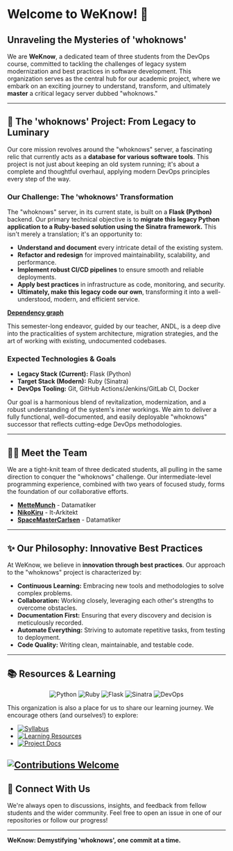 # Welcome to WeKnow! 🚀

## Unraveling the Mysteries of 'whoknows'

We are **WeKnow**, a dedicated team of three students from the DevOps course, committed to tackling the challenges of legacy system modernization and best practices in software development. This organization serves as the central hub for our academic project, where we embark on an exciting journey to understand, transform, and ultimately **master** a critical legacy server dubbed "whoknows."

---

## 🧐 The 'whoknows' Project: From Legacy to Luminary

Our core mission revolves around the "whoknows" server, a fascinating relic that currently acts as a **database for various software tools**. This project is not just about keeping an old system running; it's about a complete and thoughtful overhaul, applying modern DevOps principles every step of the way.

### Our Challenge: The 'whoknows' Transformation

The "whoknows" server, in its current state, is built on a **Flask (Python)** backend. Our primary technical objective is to **migrate this legacy Python application to a Ruby-based solution using the Sinatra framework.** This isn't merely a translation; it's an opportunity to:

*   **Understand and document** every intricate detail of the existing system.
*   **Refactor and redesign** for improved maintainability, scalability, and performance.
*   **Implement robust CI/CD pipelines** to ensure smooth and reliable deployments.
*   **Apply best practices** in infrastructure as code, monitoring, and security.
*   **Ultimately, make this legacy code our own**, transforming it into a well-understood, modern, and efficient service.

**[Dependency graph]([https://github.com/MetteMunch](https://dreampuf.github.io/GraphvizOnline/?engine=dot#digraph%20%22Legacy_System_Dependencies%22%20%7B%0D%0A%20%20%20%20%2F%2F%20---%20Global%20Graph%2C%20Node%2C%20and%20Edge%20Attributes%20---%0D%0A%20%20%20%20graph%20%5B%0D%0A%20%20%20%20%20%20%20%20rankdir%3D%22TB%22%2C%20%2F%2F%20Top-to-Bottom%20is%20better%20for%20showing%20operational%20layers%0D%0A%20%20%20%20%20%20%20%20bgcolor%3D%22transparent%22%2C%0D%0A%20%20%20%20%20%20%20%20fontname%3D%22Helvetica%22%2C%0D%0A%20%20%20%20%20%20%20%20fontsize%3D16%2C%0D%0A%20%20%20%20%20%20%20%20label%3D%22Best%20Practice%20System%20Dependency%20Graph%22%2C%0D%0A%20%20%20%20%20%20%20%20splines%3Dortho%0D%0A%20%20%20%20%5D%3B%0D%0A%20%20%20%20node%20%5B%0D%0A%20%20%20%20%20%20%20%20style%3D%22filled%2Crounded%22%2C%0D%0A%20%20%20%20%20%20%20%20shape%3D%22box%22%2C%0D%0A%20%20%20%20%20%20%20%20fontname%3D%22Helvetica%22%2C%0D%0A%20%20%20%20%20%20%20%20fontsize%3D11%0D%0A%20%20%20%20%5D%3B%0D%0A%20%20%20%20edge%20%5B%0D%0A%20%20%20%20%20%20%20%20fontname%3D%22Helvetica%22%2C%0D%0A%20%20%20%20%20%20%20%20fontsize%3D9%2C%0D%0A%20%20%20%20%20%20%20%20color%3D%22%23444444%22%0D%0A%20%20%20%20%5D%3B%0D%0A%0D%0A%20%20%20%20%2F%2F%20---%20Layer%201%3A%20Operational%20Environment%20---%0D%0A%20%20%20%20subgraph%20%22cluster_environment%22%20%7B%0D%0A%20%20%20%20%20%20%20%20label%20%3D%20%22Operational%20Environment%22%3B%0D%0A%20%20%20%20%20%20%20%20style%20%3D%20%22filled%22%3B%0D%0A%20%20%20%20%20%20%20%20color%20%3D%20%22%23f5f5f5%22%3B%0D%0A%20%20%20%20%20%20%20%20node%20%5Bshape%3D%22tab%22%2C%20fillcolor%3D%22%23e0e0e0%22%5D%3B%0D%0A%0D%0A%20%20%20%20%20%20%20%20%22Unix-like%20OS%20(e.g.%2C%20Linux)%22%3B%0D%0A%20%20%20%20%20%20%20%20%22Python%202%20Interpreter%22%3B%0D%0A%20%20%20%20%7D%0D%0A%0D%0A%20%20%20%20%2F%2F%20---%20Layer%202%3A%20Execution%20%26%20Orchestration%20---%0D%0A%20%20%20%20subgraph%20%22cluster_execution%22%20%7B%0D%0A%20%20%20%20%20%20%20%20label%20%3D%20%22Execution%20%26%20Orchestration%22%3B%0D%0A%20%20%20%20%20%20%20%20style%3D%22filled%22%3B%0D%0A%20%20%20%20%20%20%20%20color%3D%22%23f5f5f5%22%3B%0D%0A%20%20%20%20%20%20%20%20node%20%5Bshape%3D%22note%22%2C%20fillcolor%3D%22%23ffe082%22%5D%3B%0D%0A%0D%0A%20%20%20%20%20%20%20%20%22Makefile%22%3B%0D%0A%20%20%20%20%20%20%20%20%22run_forever.sh%22%3B%0D%0A%20%20%20%20%20%20%20%20%22Flask%20Dev%20Server%22%20%5Bshape%3D%22component%22%2C%20fillcolor%3D%22%23ffcdd2%22%5D%3B%0D%0A%20%20%20%20%7D%0D%0A%0D%0A%20%20%20%20%2F%2F%20---%20Layer%203%3A%20Application%20%26%20Dependencies%20---%0D%0A%20%20%20%20subgraph%20%22cluster_application%22%20%7B%0D%0A%20%20%20%20%20%20%20%20label%20%3D%20%22Application%20Layer%22%3B%0D%0A%20%20%20%20%20%20%20%20style%3D%22filled%22%3B%0D%0A%20%20%20%20%20%20%20%20color%3D%22%23f5f5f5%22%3B%0D%0A%0D%0A%20%20%20%20%20%20%20%20%2F%2F%20Application%20Source%20Code%0D%0A%20%20%20%20%20%20%20%20%22app.py%22%20%5Bfillcolor%3D%22%23c5e1a5%22%5D%3B%0D%0A%20%20%20%20%20%20%20%20%22app_tests.py%22%20%5Bfillcolor%3D%22%23c5e1a5%22%5D%3B%0D%0A%20%20%20%20%20%20%20%20%22requirements.txt%22%20%5Bshape%3D%22note%22%2C%20fillcolor%3D%22%23ffe082%22%5D%3B%0D%0A%0D%0A%20%20%20%20%20%20%20%20%2F%2F%20External%20Python%20Libraries%0D%0A%20%20%20%20%20%20%20%20subgraph%20%22cluster_libraries%22%20%7B%0D%0A%20%20%20%20%20%20%20%20%20%20%20%20label%20%3D%20%22External%20Libraries%22%3B%0D%0A%20%20%20%20%20%20%20%20%20%20%20%20style%20%3D%20%22filled%2Cdashed%22%3B%0D%0A%20%20%20%20%20%20%20%20%20%20%20%20color%20%3D%20%22%23b3e5fc%22%3B%0D%0A%20%20%20%20%20%20%20%20%20%20%20%20node%20%5Bfillcolor%3D%22%23ffd180%22%5D%3B%0D%0A%20%20%20%20%20%20%20%20%20%20%20%20%22Flask%22%3B%20%22Jinja2%22%3B%20%22Werkzeug%22%3B%20%22setuptools%22%3B%0D%0A%20%20%20%20%20%20%20%20%7D%0D%0A%20%20%20%20%7D%0D%0A%0D%0A%20%20%20%20%2F%2F%20---%20Layer%204%3A%20Data%20%26%20Assets%20---%0D%0A%20%20%20%20subgraph%20%22cluster_data%22%20%7B%0D%0A%20%20%20%20%20%20%20%20label%20%3D%20%22Data%20%26%20Presentation%20Layer%22%3B%0D%0A%20%20%20%20%20%20%20%20style%3D%22filled%22%3B%0D%0A%20%20%20%20%20%20%20%20color%3D%22%23f5f5f5%22%3B%0D%0A%0D%0A%20%20%20%20%20%20%20%20%22whoknows.db%22%20%5Bshape%3D%22cylinder%22%2C%20fillcolor%3D%22%23b0bec5%22%5D%3B%0D%0A%20%20%20%20%20%20%20%20%22schema.sql%22%20%5Bshape%3D%22note%22%2C%20fillcolor%3D%22%23ffe082%22%5D%3B%0D%0A%0D%0A%20%20%20%20%20%20%20%20subgraph%20%22cluster_templates%22%20%7B%0D%0A%20%20%20%20%20%20%20%20%20%20%20%20label%20%3D%20%22Templates%22%3B%0D%0A%20%20%20%20%20%20%20%20%20%20%20%20node%20%5Bfillcolor%3D%22%23ffccbc%22%5D%3B%0D%0A%20%20%20%20%20%20%20%20%20%20%20%20%22layout.html%22%3B%20%22about.html%22%3B%20%22login.html%22%3B%20%22register.html%22%3B%20%22search.html%22%3B%0D%0A%20%20%20%20%20%20%20%20%7D%0D%0A%20%20%20%20%20%20%20%20subgraph%20%22cluster_static%22%20%7B%0D%0A%20%20%20%20%20%20%20%20%20%20%20%20label%20%3D%20%22Static%20Files%22%3B%0D%0A%20%20%20%20%20%20%20%20%20%20%20%20node%20%5Bshape%3D%22rect%22%2C%20style%3D%22filled%22%2C%20fillcolor%3D%22%23cfd8dc%22%5D%3B%0D%0A%20%20%20%20%20%20%20%20%20%20%20%20%22style.css%22%3B%20%22monkgroup.png%22%3B%0D%0A%20%20%20%20%20%20%20%20%7D%0D%0A%20%20%20%20%7D%0D%0A%0D%0A%20%20%20%20%2F%2F%20---%20Dependency%20Edges%20---%0D%0A%0D%0A%20%20%20%20%2F%2F%20Execution%20Flow%20(Control)%20-%20Dashed%20Arrows%0D%0A%20%20%20%20%22Unix-like%20OS%20(e.g.%2C%20Linux)%22%20-%3E%20%22run_forever.sh%22%20%5Bstyle%3Ddashed%2C%20label%3D%22%20executes%20shell%20script%22%5D%3B%0D%0A%20%20%20%20%22run_forever.sh%22%20-%3E%20%22Python%202%20Interpreter%22%20%5Bstyle%3Ddashed%2C%20label%3D%22%20invokes%22%5D%3B%0D%0A%20%20%20%20%22Makefile%22%20-%3E%20%22Python%202%20Interpreter%22%20%5Bstyle%3Ddashed%2C%20label%3D%22%20invokes%22%5D%3B%0D%0A%20%20%20%20%22Python%202%20Interpreter%22%20-%3E%20%22Flask%20Dev%20Server%22%20%5Bstyle%3Ddashed%2C%20label%3D%22%20runs%20(via%20app.py)%22%5D%3B%0D%0A%20%20%20%20%22Flask%20Dev%20Server%22%20-%3E%20%22app.py%22%20%5Bstyle%3Ddashed%2C%20label%3D%22%20hosts%22%5D%3B%0D%0A%0D%0A%20%20%20%20%2F%2F%20Code%20%26%20Logic%20Dependencies%20(Solid%20Arrows)%0D%0A%20%20%20%20%22app.py%22%20-%3E%20%22Flask%22%20%5Blabel%3D%22%20uses%20framework%22%2C%20style%3Dbold%2C%20color%3Dred%5D%3B%0D%0A%20%20%20%20%22app.py%22%20-%3E%20%22layout.html%22%20%5Blabel%3D%22%20renders%22%5D%3B%0D%0A%20%20%20%20%22app.py%22%20-%3E%20%22about.html%22%20%5Blabel%3D%22%20renders%22%5D%3B%0D%0A%20%20%20%20%22app.py%22%20-%3E%20%22login.html%22%20%5Blabel%3D%22%20renders%22%5D%3B%0D%0A%20%20%20%20%22app.py%22%20-%3E%20%22register.html%22%20%5Blabel%3D%22%20renders%22%5D%3B%0D%0A%20%20%20%20%22app.py%22%20-%3E%20%22search.html%22%20%5Blabel%3D%22%20renders%22%5D%3B%0D%0A%20%20%20%20%22app_tests.py%22%20-%3E%20%22app.py%22%20%5Blabel%3D%22%20tests%22%5D%3B%0D%0A%0D%0A%20%20%20%20%2F%2F%20Specification%20%26%20Configuration%20(Dotted%20Arrows)%0D%0A%20%20%20%20%22requirements.txt%22%20-%3E%20%22Flask%22%20%5Bstyle%3Ddotted%2C%20label%3D%22%20specifies%22%5D%3B%0D%0A%20%20%20%20%22requirements.txt%22%20-%3E%20%22Jinja2%22%20%5Bstyle%3Ddotted%2C%20label%3D%22%20specifies%22%5D%3B%0D%0A%20%20%20%20%22requirements.txt%22%20-%3E%20%22Werkzeug%22%20%5Bstyle%3Ddotted%2C%20label%3D%22%20specifies%22%5D%3B%0D%0A%20%20%20%20%22requirements.txt%22%20-%3E%20%22setuptools%22%20%5Bstyle%3Ddotted%2C%20label%3D%22%20specifies%22%5D%3B%0D%0A%20%20%20%20%22Flask%22%20-%3E%20%22Jinja2%22%20%5Bstyle%3Ddotted%2C%20label%3D%22%20uses%22%5D%3B%0D%0A%20%20%20%20%22Flask%22%20-%3E%20%22Werkzeug%22%20%5Bstyle%3Ddotted%2C%20label%3D%22%20uses%22%5D%3B%0D%0A%0D%0A%20%20%20%20%2F%2F%20Data%20Flow%20(Bold%20Arrows)%0D%0A%20%20%20%20%22app.py%22%20-%3E%20%22whoknows.db%22%20%5Bstyle%3Dbold%2C%20label%3D%22%20queries%2Fupdates%22%5D%3B%0D%0A%20%20%20%20%22app.py%22%20-%3E%20%22schema.sql%22%20%5Bstyle%3Dbold%2C%20label%3D%22%20initializes%20with%22%5D%3B%0D%0A%20%20%20%20%22layout.html%22%20-%3E%20%22style.css%22%20%5Bstyle%3Dbold%2C%20label%3D%22%20links%22%5D%3B%0D%0A%20%20%20%20%22layout.html%22%20-%3E%20%22monkgroup.png%22%20%5Bstyle%3Dbold%2C%20label%3D%22%20displays%22%5D%3B%0D%0A%7D))**

This semester-long endeavor, guided by our teacher, ANDL, is a deep dive into the practicalities of system architecture, migration strategies, and the art of working with existing, undocumented codebases.

### Expected Technologies & Goals

*   **Legacy Stack (Current):** Flask (Python)
*   **Target Stack (Modern):** Ruby (Sinatra)
*   **DevOps Tooling:** Git, GitHub Actions/Jenkins/GitLab CI, Docker

Our goal is a harmonious blend of revitalization, modernization, and a robust understanding of the system's inner workings. We aim to deliver a fully functional, well-documented, and easily deployable "whoknows" successor that reflects cutting-edge DevOps methodologies.

---

## 🧑‍💻 Meet the Team

We are a tight-knit team of three dedicated students, all pulling in the same direction to conquer the "whoknows" challenge. Our intermediate-level programming experience, combined with two years of focused study, forms the foundation of our collaborative efforts.

*   **[MetteMunch](https://github.com/MetteMunch)** - Datamatiker
*   **[NikoKiru](https://github.com/NikoKiru)** - It-Arkitekt
*   **[SpaceMasterCarlsen](https://github.com/SpaceMasterCarlsen)** - Datamatiker

---

## ✨ Our Philosophy: Innovative Best Practices

At WeKnow, we believe in **innovation through best practices**. Our approach to the "whoknows" project is characterized by:

*   **Continuous Learning:** Embracing new tools and methodologies to solve complex problems.
*   **Collaboration:** Working closely, leveraging each other's strengths to overcome obstacles.
*   **Documentation First:** Ensuring that every discovery and decision is meticulously recorded.
*   **Automate Everything:** Striving to automate repetitive tasks, from testing to deployment.
*   **Code Quality:** Writing clean, maintainable, and testable code.

---

## 📚 Resources & Learning

<p align="center">
  <img src="https://img.shields.io/badge/python-3670A0?style=for-the-badge&logo=python&logoColor=ffdd54" alt="Python" />
  <img src="https://img.shields.io/badge/ruby-%23CC342D.svg?style=for-the-badge&logo=ruby&logoColor=white" alt="Ruby" />
  <img src="https://img.shields.io/badge/flask-%23000.svg?style=for-the-badge&logo=flask&logoColor=white" alt="Flask" />
  <img src="https://img.shields.io/badge/sinatra-%23000.svg?style=for-the-badge&logo=sinatra&logoColor=white" alt="Sinatra" />
  <img src="https://img.shields.io/badge/devops-%23007BFF.svg?style=for-the-badge&logo=azure-devops&logoColor=white" alt="DevOps" />
</p>

This organization is also a place for us to share our learning journey. We encourage others (and ourselves!) to explore:

*   [![Syllabus](https://img.shields.io/badge/Course-Syllabus-blue?style=for-the-badge)](https://link-to-your-syllabus.com)
*   [![Learning Resources](https://img.shields.io/badge/Learning-Resources-orange?style=for-the-badge)](https://link-to-your-resources.com)
*   [![Project Docs](https://img.shields.io/badge/Project-Documentation-informational?style=for-the-badge)](https://link-to-your-docs.com)

[![Contributions Welcome](https://img.shields.io/badge/Contributions-Welcome-brightgreen.svg?style=flat-square)](https://github.com/your-org/your-repo/issues)
---

## 💬 Connect With Us

We're always open to discussions, insights, and feedback from fellow students and the wider community. Feel free to open an issue in one of our repositories or follow our progress!

---

**WeKnow: Demystifying 'whoknows', one commit at a time.**
